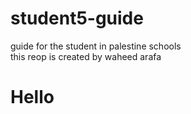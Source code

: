 # student5-guide
guide for the student in palestine schools
<br>
this reop is created by waheed arafa
<h1>Hello</h1>
